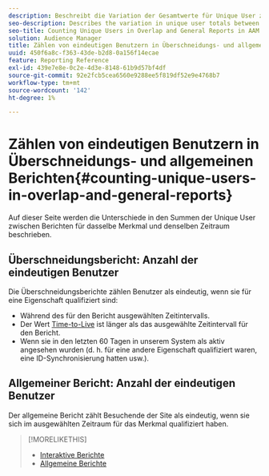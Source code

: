 ```yaml
---
description: Beschreibt die Variation der Gesamtwerte für Unique User zwischen Berichten für dasselbe Merkmal und denselben Zeitraum.
seo-description: Describes the variation in unique user totals between reports for the same trait and time period in Adobe Audience Manager
seo-title: Counting Unique Users in Overlap and General Reports in AAM
solution: Audience Manager
title: Zählen von eindeutigen Benutzern in Überschneidungs- und allgemeinen Berichten
uuid: 450f6a8c-f363-43de-b2d8-0a156f14ecae
feature: Reporting Reference
exl-id: 439e7e8e-0c2e-4d3e-8148-61b9d57bf4df
source-git-commit: 92e2fcb5cea6560e9288ee5f819df52e9e4768b7
workflow-type: tm+mt
source-wordcount: '142'
ht-degree: 1%

---
```


# Zählen von eindeutigen Benutzern in Überschneidungs- und allgemeinen Berichten{#counting-unique-users-in-overlap-and-general-reports}

Auf dieser Seite werden die Unterschiede in den Summen der Unique User zwischen Berichten für dasselbe Merkmal und denselben Zeitraum beschrieben.

<!-- 

c_unique_user_counts.xml

 -->

## Überschneidungsbericht: Anzahl der eindeutigen Benutzer

Die Überschneidungsberichte zählen Benutzer als eindeutig, wenn sie für eine Eigenschaft qualifiziert sind:

* Während des für den Bericht ausgewählten Zeitintervalls.
* Der Wert [Time-to-Live](../features/traits/segment-ttl-explained.md) ist länger als das ausgewählte Zeitintervall für den Bericht.
* Wenn sie in den letzten 60 Tagen in unserem System als aktiv angesehen wurden (d. h. für eine andere Eigenschaft qualifiziert waren, eine ID-Synchronisierung hatten usw.).

## Allgemeiner Bericht: Anzahl der eindeutigen Benutzer

Der allgemeine Bericht zählt Besuchende der Site als eindeutig, wenn sie sich im ausgewählten Zeitraum für das Merkmal qualifiziert haben.

>[!MORELIKETHIS]
>
>* [Interaktive Berichte](../reporting/dynamic-reports/dynamic-reports.md#interactive-and-overlap-reports)
>* [Allgemeine Berichte](../reporting/general-reports.md#general-reports-overview)
